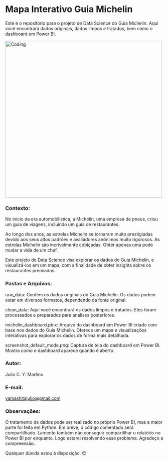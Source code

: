 # Mapa Interativo Guia Michelin 
Este é o repositório para o projeto de Data Science do Guia Michelin. Aqui você encontrará dados originais, dados limpos e tratados, bem como o dashboard em Power BI.

<img align="center" alt="Coding" width="500" src="https://i.ytimg.com/vi/ejuoFBNrvhg/maxresdefault.jpg">

### Contexto:
No início da era automobilística, a Michelin, uma empresa de pneus, criou um guia de viagens, incluindo um guia de restaurantes.

Ao longo dos anos, as estrelas Michelin se tornaram muito prestigiadas devido aos seus altos padrões e avaliadores anônimos muito rigorosos. As estrelas Michelin são incrivelmente cobiçadas. Obter apenas uma pode mudar a vida de um chef.

Este projeto de Data Science visa explorar os dados do Guia Michelin, e visualizá-los em um mapa, com a finalidade de obter insights sobre os restaurantes premiados.

### Pastas e Arquivos:
raw_data: Contém os dados originais do Guia Michelin. Os dados podem estar em diversos formatos, dependendo da fonte original.

clean_data: Aqui você encontrará os dados limpos e tratados. Eles foram processados e preparados para análises posteriores.

michelin_dashboard.pbix: Arquivo do dashboard em Power BI criado com base nos dados do Guia Michelin. Oferece um mapa e visualizações interativas para explorar os dados de forma mais detalhada.

screenshot_default_mode.png: Captura de tela do dashboard em Power BI. Mostra como o dashboard aparece quando é aberto.

### Autor:
Julio C. Y. Martins

### E-mail: 
yamashitajulio@gmail.com

### Observações:
O tratamento de dados pode ser realizado no próprio Power BI, mas a maior parte foi feita em Python. Em breve, o código comentado será compartilhado. Lamento também não conseguir compartilhar o relatório no Power BI por enquanto. Logo estarei resolvendo esse problema. Agradeço a compreensão. 

Qualquer dúvida estou à disposição. 😊

